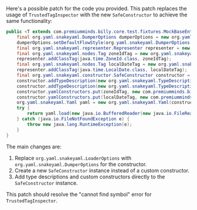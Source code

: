 Here's a possible patch for the code you provided. This patch replaces the usage of `TrustedTagInspector` with the new `SafeConstructor` to achieve the same functionality:

```java
public <T extends com.premiumminds.billy.core.test.fixtures.MockBaseEntity> T createMockEntity(java.lang.Class<T> clazz, java.lang.String path) {
    final org.yaml.snakeyaml.DumperOptions dumperOptions = new org.yaml.snakeyaml.DumperOptions();
    dumperOptions.setDefaultFlowStyle(org.yaml.snakeyaml.DumperOptions.FlowStyle.BLOCK);
    final org.yaml.snakeyaml.representer.Representer representer = new org.yaml.snakeyaml.representer.Representer(dumperOptions);
    final org.yaml.snakeyaml.nodes.Tag zoneIdTag = new org.yaml.snakeyaml.nodes.Tag("!ZoneId");
    representer.addClassTag(java.time.ZoneId.class, zoneIdTag);
    final org.yaml.snakeyaml.nodes.Tag localDateTag = new org.yaml.snakeyaml.nodes.Tag("!LocalDate");
    representer.addClassTag(java.time.LocalDate.class, localDateTag);
    final org.yaml.snakeyaml.constructor.SafeConstructor constructor = new org.yaml.snakeyaml.constructor.SafeConstructor(clazz);
    constructor.addTypeDescription(new org.yaml.snakeyaml.TypeDescription(java.time.ZoneId.class, "ZoneId"));
    constructor.addTypeDescription(new org.yaml.snakeyaml.TypeDescription(java.time.LocalDate.class, "LocalDate"));
    constructor.yamlConstructors.put(zoneIdTag, new com.premiumminds.billy.core.test.fixtures.JavaZoneIdConstruct());
    constructor.yamlConstructors.put(localDateTag, new com.premiumminds.billy.core.test.fixtures.JavaLocalDateConstruct());
    org.yaml.snakeyaml.Yaml yaml = new org.yaml.snakeyaml.Yaml(constructor, representer);
    try {
        return yaml.load(new java.io.BufferedReader(new java.io.FileReader(path)));
    } catch (java.io.FileNotFoundException e) {
        throw new java.lang.RuntimeException(e);
    }
}
```

The main changes are:

1. Replace `org.yaml.snakeyaml.LoaderOptions` with `org.yaml.snakeyaml.DumperOptions` for the constructor.
2. Create a new `SafeConstructor` instance instead of a custom constructor.
3. Add type descriptions and custom constructors directly to the `SafeConstructor` instance.

This patch should resolve the "cannot find symbol" error for `TrustedTagInspector`.